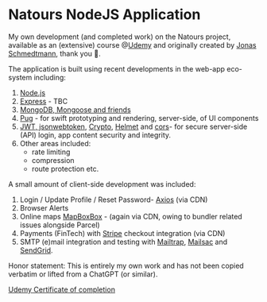 # Natours NodeJS Application

My own development (and completed work) on the Natours project, available as an (extensive) course @[Udemy](https://www.udemy.com/course/nodejs-express-mongodb-bootcamp/) and originally created by [Jonas Schmedtmann](https://github.com/jonasschmedtmann), thank you 👋.

The application is built using recent developments in the web-app eco-system including:

1. [Node.js](https://nodejs.org/en/)
2. [Express](https://expressjs.com/) - TBC
3. [MongoDB, Mongoose and friends](https://www.mongodb.com/developer/languages/javascript/getting-started-with-mongodb-and-mongoose/)
4. [Pug](https://pugjs.org/api/getting-started.html) - for swift prototyping and rendering, server-side, of UI components
5. [JWT, jsonwebtoken](https://www.npmjs.com/package/jsonwebtoken), [Crypto](https://nodejs.org/api/crypto.html), [Helmet](https://helmetjs.github.io/#get-started) and [cors](https://github.com/expressjs/cors#readme)- for secure server-side (API) login, app content security and integrity.
6. Other areas included:
   - rate limiting
   - compression
   - route protection etc.

A small amount of client-side development was included:

1. Login / Update Profile / Reset Password- [Axios](https://www.npmjs.com/package/axios) (via CDN)
2. Browser Alerts
3. Online maps [MapBoxBox](https://docs.mapbox.com/mapbox-gl-js/guides/) - (again via CDN, owing to bundler related issues alongside Parcel)
4. Payments (FinTech) with [Stripe](https://stripe.com/docs/api?lang=node) checkout integration (via CDN)
5. SMTP (e)mail integration and testing with [Mailtrap](https://mailtrap.io/home), [Mailsac](https://mailsac.com/) and [SendGrid](https://docs.sendgrid.com/api-reference/how-to-use-the-sendgrid-v3-api/).

Honor statement: This is entirely my own work and has not been copied verbatim or lifted from a ChatGPT (or similar).

[Udemy Certificate of completion](https://www.udemy.com/certificate/UC-988a9b55-95a2-4056-a85a-ce5d157e60ea/)
